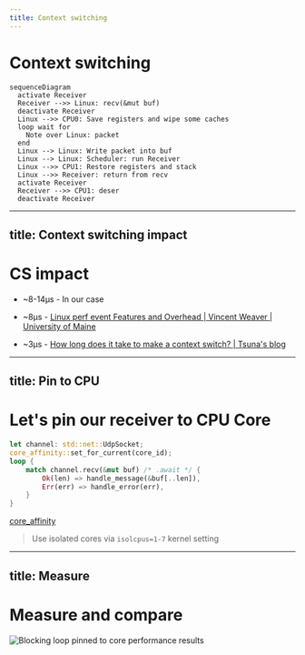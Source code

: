```yaml
---
title: Context switching
---
```


# Context switching

```mermaid { scale: 0.7 }
sequenceDiagram
  activate Receiver
  Receiver -->> Linux: recv(&mut buf)
  deactivate Receiver
  Linux -->> CPU0: Save registers and wipe some caches
  loop wait for
    Note over Linux: packet
  end
  Linux --> Linux: Write packet into buf
  Linux --> Linux: Scheduler: run Receiver
  Linux -->> CPU1: Restore registers and stack
  Linux -->> Receiver: return from recv
  activate Receiver
  Receiver -->> CPU1: deser
  deactivate Receiver
```

---
title: Context switching impact
---

# CS impact

- ~8-14µs - In our case

- ~8µs - [Linux perf event Features and Overhead | Vincent Weaver | University of Maine](https://web.eece.maine.edu/~vweaver/projects/perf_events/overhead/fastpath2013_perfevents.pdf#page=4)

- ~3µs - [How long does it take to make a context switch? | Tsuna's blog](https://blog.tsunanet.net/2010/11/how-long-does-it-take-to-make-context.html)

---
title: Pin to CPU
---

# Let's pin our receiver to CPU Core

```rust {all|2}
let channel: std::net::UdpSocket;
core_affinity::set_for_current(core_id);
loop {
    match channel.recv(&mut buf) /* .await */ {
        Ok(len) => handle_message(&buf[..len]),
        Err(err) => handle_error(err),
    }
}
```

[core_affinity](https://docs.rs/core_affinity/latest/core_affinity/)

> Use isolated cores via `isolcpus=1-7` kernel setting

---
title: Measure
---

# Measure and compare

![Blocking loop pinned to core performance results](/static/1_blocking_affinity.png)

